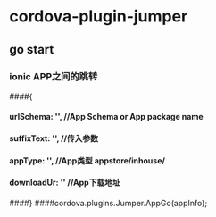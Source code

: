 # cordova-plugin-jumper

## go start
### ionic APP之间的跳转
####{
####  urlSchema: '', //App Schema or App package name
####  suffixText: '', //传入参数
####  appType: '', //App类型 appstore/inhouse/
####  downloadUr: '' //App下载地址
####}
####cordova.plugins.Jumper.AppGo(appInfo);
